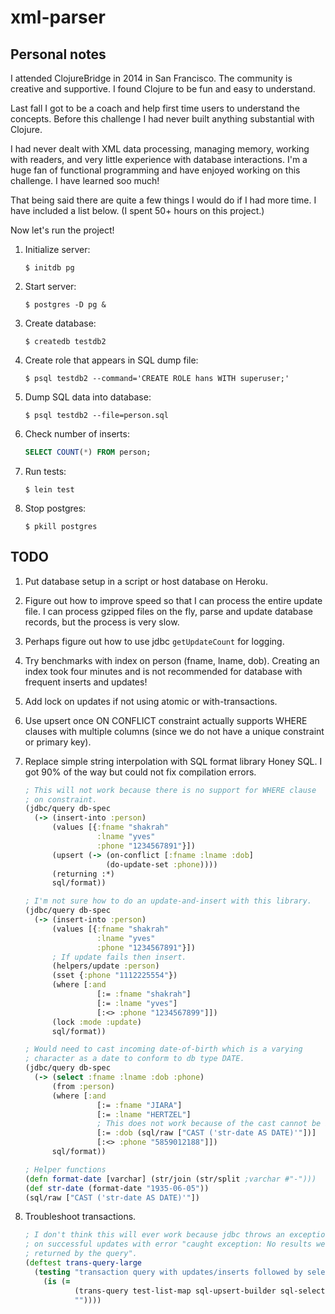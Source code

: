 # xml-parser

## Personal notes

I attended ClojureBridge in 2014 in San Francisco. The community
is creative and supportive. I found Clojure to be fun and easy to
understand.

Last fall I got to be a coach and help first time users to understand
the concepts. Before this challenge I had never built anything
substantial with Clojure.

I had never dealt with XML data processing, managing memory, working
with readers, and very little experience with database interactions.
I'm a huge fan of functional programming and have enjoyed working on
this challenge. I have learned soo much!

That being said there are quite a few things I would do if I had more
time. I have included a list below. (I spent 50+ hours on this project.)

Now let's run the project!

1.  Initialize server:

    ```console
    $ initdb pg
    ```

1.  Start server:

    ```console
    $ postgres -D pg &
    ```

1.  Create database:

    ```console
    $ createdb testdb2
    ```

1.  Create role that appears in SQL dump file:

    ```console
    $ psql testdb2 --command='CREATE ROLE hans WITH superuser;'
    ```

1.  Dump SQL data into database:

    ```console
    $ psql testdb2 --file=person.sql
    ```

1.  Check number of inserts:

    ```sql
    SELECT COUNT(*) FROM person;
    ```

1.  Run tests:

    ```console
    $ lein test
    ```

1.  Stop postgres:

    ```console
    $ pkill postgres
    ```

## TODO

1.  Put database setup in a script or host database on Heroku.

1.  Figure out how to improve speed so that I can process the entire
    update file. I can process gzipped files on the fly, parse and
    update database records, but the process is very slow.

1.  Perhaps figure out how to use jdbc `getUpdateCount` for logging.

1.  Try benchmarks with index on person (fname, lname, dob). Creating
    an index took four minutes and is not recommended for database
    with frequent inserts and updates!

1.  Add lock on updates if not using atomic or with-transactions.

1.  Use upsert once ON CONFLICT constraint actually supports WHERE
    clauses with multiple columns (since we do not have a unique
    constraint or primary key).

1.  Replace simple string interpolation with SQL format library
    Honey SQL. I got 90% of the way but could not fix compilation
    errors.

    ```clojure
    ; This will not work because there is no support for WHERE clause
    ; on constraint.
    (jdbc/query db-spec
      (-> (insert-into :person)
          (values [{:fname "shakrah"
                    :lname "yves"
                    :phone "1234567891"}])
          (upsert (-> (on-conflict [:fname :lname :dob]
                      (do-update-set :phone))))
          (returning :*)
          sql/format))
    ```

    ```clojure
    ; I'm not sure how to do an update-and-insert with this library.
    (jdbc/query db-spec
      (-> (insert-into :person)
          (values [{:fname "shakrah"
                    :lname "yves"
                    :phone "1234567891"}])
          ; If update fails then insert.
          (helpers/update :person)
          (sset {:phone "1112225554"})
          (where [:and
                    [:= :fname "shakrah"]
                    [:= :lname "yves"]
                    [:<> :phone "1234567899"]])
          (lock :mode :update)
          sql/format))
    ```

    ```clojure
    ; Would need to cast incoming date-of-birth which is a varying
    ; character as a date to conform to db type DATE.
    (jdbc/query db-spec
      (-> (select :fname :lname :dob :phone)
          (from :person)
          (where [:and
                    [:= :fname "JIARA"]
                    [:= :lname "HERTZEL"]
                    ; This does not work because of the cast cannot be inserted here?
                    [:= :dob (sql/raw ["CAST ('str-date AS DATE)'"])]
                    [:<> :phone "5859012188"]])
          sql/format))

    ; Helper functions
    (defn format-date [varchar] (str/join (str/split ;varchar #"-")))
    (def str-date (format-date "1935-06-05"))
    (sql/raw ["CAST ('str-date AS DATE)'"])
    ```

1.  Troubleshoot transactions.

    ```clojure
    ; I don't think this will ever work because jdbc throws an exception
    ; on successful updates with error "caught exception: No results were
    ; returned by the query".
    (deftest trans-query-large
      (testing "transaction query with updates/inserts followed by select shows success."
        (is (=
               (trans-query test-list-map sql-upsert-builder sql-select-contraint-builder)
               ""))))
    ```
